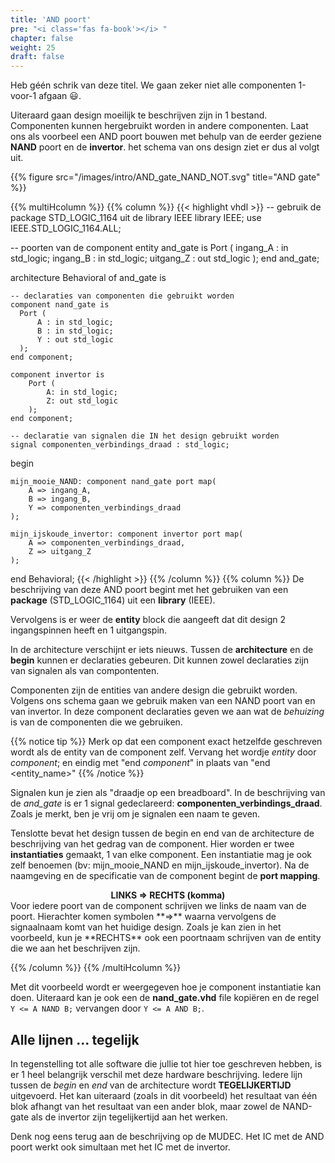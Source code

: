 ```yaml
---
title: 'AND poort'
pre: "<i class='fas fa-book'></i> "
chapter: false
weight: 25
draft: false
---
```


Heb géén schrik van deze titel. We gaan zeker niet alle componenten 1-voor-1 afgaan :smiley:.

Uiteraard gaan design moeilijk te beschrijven zijn in 1 bestand. Componenten kunnen hergebruikt worden in andere componenten. Laat ons als voorbeel een AND poort bouwen met behulp van de eerder geziene **NAND** poort en de **invertor**. het schema van ons design ziet er dus al volgt uit.

{{% figure src="/images/intro/AND_gate_NAND_NOT.svg" title="AND gate"  %}}


{{% multiHcolumn %}}
{{% column %}}
{{< highlight vhdl >}}
-- gebruik de package STD_LOGIC_1164 uit de library IEEE
library IEEE;
    use IEEE.STD_LOGIC_1164.ALL;

-- poorten van de component
entity and_gate is
    Port (
        ingang_A : in std_logic; 
        ingang_B : in std_logic;
        uitgang_Z : out std_logic
    );
end and_gate;

architecture Behavioral of and_gate is

    -- declaraties van componenten die gebruikt worden
    component nand_gate is
      Port (
          A : in std_logic; 
          B : in std_logic;
          Y : out std_logic
      );
    end component;

    component invertor is
        Port (
            A: in std_logic;
            Z: out std_logic
        );
    end component;

    -- declaratie van signalen die IN het design gebruikt worden
    signal componenten_verbindings_draad : std_logic;

begin

    mijn_mooie_NAND: component nand_gate port map(
        A => ingang_A,
        B => ingang_B,
        Y => componenten_verbindings_draad
    );

    mijn_ijskoude_invertor: component invertor port map(
        A => componenten_verbindings_draad,
        Z => uitgang_Z
    );

end Behavioral;
{{< /highlight >}}
{{% /column %}}
{{% column %}}
De beschrijving van deze AND poort begint met het gebruiken van een **package** (STD_LOGIC_1164) uit een **library** (IEEE).

Vervolgens is er weer de **entity** block die aangeeft dat dit design 2 ingangspinnen heeft en 1 uitgangspin.

In de architecture verschijnt er iets nieuws. Tussen de **architecture** en de **begin** kunnen er declaraties gebeuren. Dit kunnen zowel declaraties zijn van signalen als van compontenten.

Componenten zijn de entities van andere design die gebruikt worden. Volgens ons schema gaan we gebruik maken van een NAND poort van en van invertor. In deze component declaraties geven we aan wat de *behuizing* is van de componenten die we gebruiken.

{{% notice tip %}}
Merk op dat een component exact hetzelfde geschreven wordt als de entity van de component zelf. Vervang het wordje *entity* door *component*; en eindig met "end *component*" in plaats van "end &lt;entity_name>"
{{% /notice %}}

Signalen kun je zien als "draadje op een breadboard". In de beschrijving van de *and_gate* is er 1 signal gedeclareerd: **componenten_verbindings_draad**. Zoals je merkt, ben je vrij om je signalen een naam te geven.

Tenslotte bevat het design tussen de begin en end van de architecture de beschrijving van het gedrag van de component. Hier worden er twee **instantiaties** gemaakt, 1 van elke component. Een instantiatie mag je ook zelf benoemen (bv: mijn_mooie_NAND en mijn_ijskoude_invertor). Na de naamgeving en de specificatie van de component begint de **port mapping**.

<center><b>LINKS => RECHTS (komma)</b></center>
Voor iedere poort van de component schrijven we links de naam van de poort. Hierachter komen symbolen **=>** waarna vervolgens de signaalnaam komt van het huidige design. Zoals je kan zien in het voorbeeld, kun je **RECHTS** ook een poortnaam schrijven van de entity die we aan het beschrijven zijn.

{{% /column %}}
{{% /multiHcolumn %}}

Met dit voorbeeld wordt er weergegeven hoe je component instantiatie kan doen. Uiteraard kan je ook een de **nand_gate.vhd** file kopiëren en de regel ```Y <= A NAND B;``` vervangen door ```Y <= A AND B;```.

## Alle lijnen ... tegelijk

In tegenstelling tot alle software die jullie tot hier toe geschreven hebben, is er 1 heel belangrijk verschil met deze hardware beschrijving. Iedere lijn tussen de *begin* en *end* van de architecture wordt **TEGELIJKERTIJD** uitgevoerd. Het kan uiteraard (zoals in dit voorbeeld) het resultaat van één blok afhangt van het resultaat van een ander blok, maar zowel de NAND-gate als de invertor zijn tegelijkertijd aan het werken.

Denk nog eens terug aan de beschrijving op de MUDEC. Het IC met de AND poort werkt ook simultaan met het IC met de invertor.